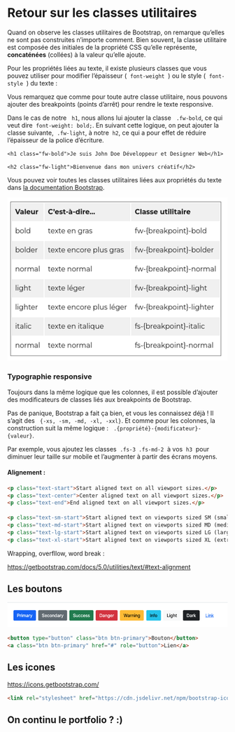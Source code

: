 # Retour sur les classes utilitaires

Quand on observe les classes utilitaires de Bootstrap, on remarque qu’elles ne sont pas construites n’importe comment. Bien souvent, la classe utilitaire est composée des initiales de la propriété CSS qu’elle représente, **concaténées** (collées) à la valeur qu’elle ajoute.

Pour les propriétés liées au texte, il existe plusieurs classes que vous pouvez utiliser pour modifier l’épaisseur (  `font-weight`  ) ou le style (  `font-style`  ) du texte :

Vous remarquez que comme pour toute autre classe utilitaire, nous pouvons ajouter des breakpoints (points d’arrêt) pour rendre le texte responsive.

Dans le cas de notre   `h1`, nous allons lui ajouter la classe   `.fw-bold`, ce qui veut dire  `font-weight: bold;`. En suivant cette logique, on peut ajouter la classe suivante,  `.fw-light`, à notre  `h2`, ce qui a pour effet de réduire l’épaisseur de la police d’écriture.

```
<h1 class="fw-bold">Je suis John Doe Développeur et Designer Web</h1>
```

```
<h2 class="fw-light">Bienvenue dans mon univers créatif</h2>
```

Vous pouvez voir toutes les classes utilitaires liées aux propriétés du texte dans [la documentation Bootstrap](https://getbootstrap.com/docs/5.0/utilities/text/#font-weight-and-italics).

![[font.png]](./img/font.png)

### Typographie responsive

Toujours dans la même logique que les colonnes, il est possible d’ajouter des modificateurs de classes liés aux breakpoints de Bootstrap.

Pas de panique, Bootstrap a fait ça bien, et vous les connaissez déjà ! Il s’agit des   `{-xs, -sm, -md, -xl, -xxl}`. Et comme pour les colonnes, la construction suit la même logique :   `.{propriété}-{modificateur}-{valeur}`.

Par exemple, vous ajoutez les classes  `.fs-3 .fs-md-2`  à vos  `h3`  pour diminuer leur taille sur mobile et l’augmenter à partir des écrans moyens.

#### Alignement :

```html
<p class="text-start">Start aligned text on all viewport sizes.</p>
<p class="text-center">Center aligned text on all viewport sizes.</p>
<p class="text-end">End aligned text on all viewport sizes.</p>

<p class="text-sm-start">Start aligned text on viewports sized SM (small) or wider.</p>
<p class="text-md-start">Start aligned text on viewports sized MD (medium) or wider.</p>
<p class="text-lg-start">Start aligned text on viewports sized LG (large) or wider.</p>
<p class="text-xl-start">Start aligned text on viewports sized XL (extra-large) or wider.</p>
```

Wrapping, overfllow, word break :

https://getbootstrap.com/docs/5.0/utilities/text/#text-alignment

## Les boutons

![[button.png]](./img/button.png)

```html
<button type="button" class="btn btn-primary">Bouton</button>
<a class="btn btn-primary" href="#" role="button">Lien</a>
```


## Les icones

https://icons.getbootstrap.com/

```html
<link rel="stylesheet" href="https://cdn.jsdelivr.net/npm/bootstrap-icons@1.5.0/font/bootstrap-icons.css">
```

## On continu le portfolio ? :)